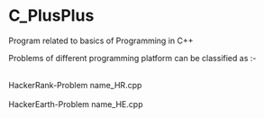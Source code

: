 # C_PlusPlus



Program related to basics of Programming in C++ 

Problems of different programming platform can be classified as :-

<br>HackerRank-Problem name_HR.cpp</br>
<br>HackerEarth-Problem name_HE.cpp</br>

